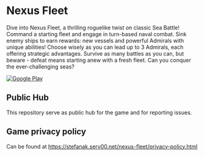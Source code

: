 # Nexus Fleet

Dive into Nexus Fleet, a thrilling roguelike twist on classic Sea Battle! Command a starting fleet and engage in turn-based naval combat. Sink enemy ships to earn rewards: new vessels and powerful Admirals with unique abilities! Choose wisely as you can lead up to 3 Admirals, each offering strategic advantages. Survive as many battles as you can, but beware - defeat means starting anew with a fresh fleet. Can you conquer the ever-challenging seas?

[![Google Play](https://www.gstatic.com/social/photosui/images/google_play_badge_135x40dp_1x.png)](https://play.google.com/store/apps/details?id=com.MichalStefanak.NexusFleet)

## Public Hub

This repository serve as public hub for the game and for reporting issues.

## Game privacy policy

Can be found at https://stefanak.serv00.net/nexus-fleet/privacy-policy.html
